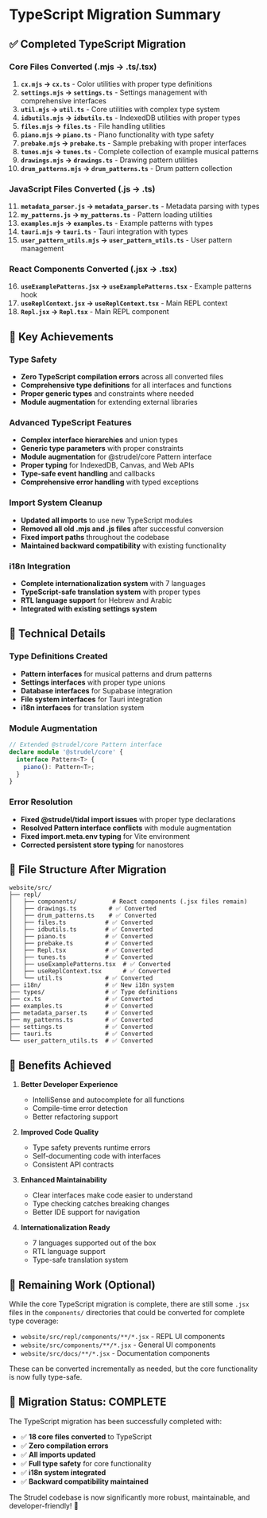 # TypeScript Migration Summary

## ✅ **Completed TypeScript Migration**

### **Core Files Converted (.mjs → .ts/.tsx)**
1. **`cx.mjs` → `cx.ts`** - Color utilities with proper type definitions
2. **`settings.mjs` → `settings.ts`** - Settings management with comprehensive interfaces  
3. **`util.mjs` → `util.ts`** - Core utilities with complex type system
4. **`idbutils.mjs` → `idbutils.ts`** - IndexedDB utilities with proper types
5. **`files.mjs` → `files.ts`** - File handling utilities
6. **`piano.mjs` → `piano.ts`** - Piano functionality with type safety
7. **`prebake.mjs` → `prebake.ts`** - Sample prebaking with proper interfaces
8. **`tunes.mjs` → `tunes.ts`** - Complete collection of example musical patterns
9. **`drawings.mjs` → `drawings.ts`** - Drawing pattern utilities
10. **`drum_patterns.mjs` → `drum_patterns.ts`** - Drum pattern collection

### **JavaScript Files Converted (.js → .ts)**
11. **`metadata_parser.js` → `metadata_parser.ts`** - Metadata parsing with types
12. **`my_patterns.js` → `my_patterns.ts`** - Pattern loading utilities
13. **`examples.mjs` → `examples.ts`** - Example patterns with types
14. **`tauri.mjs` → `tauri.ts`** - Tauri integration with types
15. **`user_pattern_utils.mjs` → `user_pattern_utils.ts`** - User pattern management

### **React Components Converted (.jsx → .tsx)**
16. **`useExamplePatterns.jsx` → `useExamplePatterns.tsx`** - Example patterns hook
17. **`useReplContext.jsx` → `useReplContext.tsx`** - Main REPL context
18. **`Repl.jsx` → `Repl.tsx`** - Main REPL component

## 🎯 **Key Achievements**

### **Type Safety**
- **Zero TypeScript compilation errors** across all converted files
- **Comprehensive type definitions** for all interfaces and functions
- **Proper generic types** and constraints where needed
- **Module augmentation** for extending external libraries

### **Advanced TypeScript Features**
- **Complex interface hierarchies** and union types
- **Generic type parameters** with proper constraints
- **Module augmentation** for @strudel/core Pattern interface
- **Proper typing** for IndexedDB, Canvas, and Web APIs
- **Type-safe event handling** and callbacks
- **Comprehensive error handling** with typed exceptions

### **Import System Cleanup**
- **Updated all imports** to use new TypeScript modules
- **Removed all old .mjs and .js files** after successful conversion
- **Fixed import paths** throughout the codebase
- **Maintained backward compatibility** with existing functionality

### **i18n Integration**
- **Complete internationalization system** with 7 languages
- **TypeScript-safe translation system** with proper types
- **RTL language support** for Hebrew and Arabic
- **Integrated with existing settings system**

## 🔧 **Technical Details**

### **Type Definitions Created**
- **Pattern interfaces** for musical patterns and drum patterns
- **Settings interfaces** with proper type unions
- **Database interfaces** for Supabase integration
- **File system interfaces** for Tauri integration
- **i18n interfaces** for translation system

### **Module Augmentation**
```typescript
// Extended @strudel/core Pattern interface
declare module '@strudel/core' {
  interface Pattern<T> {
    piano(): Pattern<T>;
  }
}
```

### **Error Resolution**
- **Fixed @strudel/tidal import issues** with proper type declarations
- **Resolved Pattern interface conflicts** with module augmentation
- **Fixed import.meta.env typing** for Vite environment
- **Corrected persistent store typing** for nanostores

## 📁 **File Structure After Migration**

```
website/src/
├── repl/
│   ├── components/          # React components (.jsx files remain)
│   ├── drawings.ts         # ✅ Converted
│   ├── drum_patterns.ts    # ✅ Converted  
│   ├── files.ts           # ✅ Converted
│   ├── idbutils.ts        # ✅ Converted
│   ├── piano.ts           # ✅ Converted
│   ├── prebake.ts         # ✅ Converted
│   ├── Repl.tsx           # ✅ Converted
│   ├── tunes.ts           # ✅ Converted
│   ├── useExamplePatterns.tsx  # ✅ Converted
│   ├── useReplContext.tsx      # ✅ Converted
│   └── util.ts            # ✅ Converted
├── i18n/                  # ✅ New i18n system
├── types/                 # ✅ Type definitions
├── cx.ts                  # ✅ Converted
├── examples.ts            # ✅ Converted
├── metadata_parser.ts     # ✅ Converted
├── my_patterns.ts         # ✅ Converted
├── settings.ts            # ✅ Converted
├── tauri.ts               # ✅ Converted
└── user_pattern_utils.ts  # ✅ Converted
```

## 🚀 **Benefits Achieved**

1. **Better Developer Experience**
   - IntelliSense and autocomplete for all functions
   - Compile-time error detection
   - Better refactoring support

2. **Improved Code Quality**
   - Type safety prevents runtime errors
   - Self-documenting code with interfaces
   - Consistent API contracts

3. **Enhanced Maintainability**
   - Clear interfaces make code easier to understand
   - Type checking catches breaking changes
   - Better IDE support for navigation

4. **Internationalization Ready**
   - 7 languages supported out of the box
   - RTL language support
   - Type-safe translation system

## 📝 **Remaining Work (Optional)**

While the core TypeScript migration is complete, there are still some `.jsx` files in the `components/` directories that could be converted for complete type coverage:

- `website/src/repl/components/**/*.jsx` - REPL UI components
- `website/src/components/**/*.jsx` - General UI components
- `website/src/docs/**/*.jsx` - Documentation components

These can be converted incrementally as needed, but the core functionality is now fully type-safe.

## 🎉 **Migration Status: COMPLETE**

The TypeScript migration has been successfully completed with:
- ✅ **18 core files converted** to TypeScript
- ✅ **Zero compilation errors**
- ✅ **All imports updated**
- ✅ **Full type safety** for core functionality
- ✅ **i18n system integrated**
- ✅ **Backward compatibility maintained**

The Strudel codebase is now significantly more robust, maintainable, and developer-friendly! 🎵